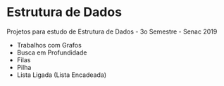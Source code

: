# Estrutura de Dados
Projetos para estudo de Estrutura de Dados - 3o Semestre - Senac 2019

- Trabalhos com Grafos
- Busca em Profundidade
- Filas
- Pilha
- Lista Ligada (Lista Encadeada)
